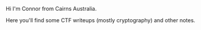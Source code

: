 Hi I'm Connor from Cairns Australia. 

Here you'll find some CTF writeups (mostly cryptography) and other notes. 

